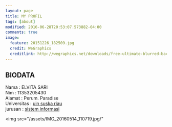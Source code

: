 ```yaml
---
layout: page
title: MY PROFIL
tags: [about]
modified: 2016-06-28T20:53:07.573882-04:00
comments: true
image:
  feature: 20151226_182509.jpg
  credit: WeGraphics
  creditlink: http://wegraphics.net/downloads/free-ultimate-blurred-background-pack/
---
```

## BIODATA
Nama    : ELVITA SARI<br>
Nim     : 11353205430<br>
Alamat  : Perum. Paradise<br>
Universitas : [uin suska riau](http://uin-suska.ac.id)<br>
jurusan : [sistem informasi](http://sif.uin-suska.ac.id)<br>

<img src="/assets/IMG_20160514_110719.jpg/"<br>
